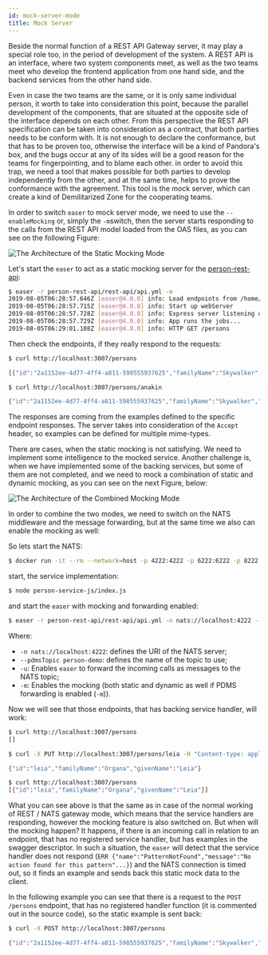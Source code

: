 ```yaml
---
id: mock-server-mode
title: Mock Server
---
```


Beside the normal function of a REST API Gateway server, it may play a special role too, in the period of development of the system. A REST API is an interface, where two system components meet, as well as the two teams meet who develop the frontend application from one hand side, and the backend services from the other hand side.

Even in case the two teams are the same, or it is only same individual person, it worth to take into consideration this point, because the parallel development of the components, that are situated at the opposite side of the interface depends on each other. From this perspective the REST API specification can be taken into consideration as a contract, that both parties needs to be conform with. It is not enough to declare the conformance, but that has to be proven too, otherwise the interface will be a kind of Pandora's box, and the bugs occur at any of its sides will be a good reason for the teams for fingerpointing, and to blame each other. in order to avoid this trap, we need a tool that makes possible for both parties to develop independently from the other, and at the same time, helps to prove the conformance with the agreement. This tool is the mock server, which can create a kind of Demilitarized Zone for the cooperating teams.

In order to switch `easer` to mock server mode, we need to use the `--enableMocking` or, simply the `-m`switch, then the server starts responding to the calls from the REST API model loaded from the OAS files, as you can see on the following Figure:

![The Architecture of the Static Mocking Mode](/easer/img/static-mock-server-architecture.png)

Let's start the `easer` to act as a static mocking server for the [person-rest-api](https://github.com/tombenke/person-rest-api):

```bash
$ easer -r person-rest-api/rest-api/api.yml -m
2019-08-05T06:28:57.646Z [easer@4.0.0] info: Load endpoints from /home/tombenke/topics/easer-tutorial/person-rest-api/rest-api/api.yml
2019-08-05T06:28:57.715Z [easer@4.0.0] info: Start up webServer
2019-08-05T06:28:57.728Z [easer@4.0.0] info: Express server listening on port 3007
2019-08-05T06:28:57.729Z [easer@4.0.0] info: App runs the jobs...
2019-08-05T06:29:01.108Z [easer@4.0.0] info: HTTP GET /persons
```

Then check the endpoints, if they really respond to the requests:

```bash
$ curl http://localhost:3007/persons

[{"id":"2a1152ee-4d77-4ff4-a811-598555937625","familyName":"Skywalker","giveName":"Luke"},{"id":"2adce0f1-397f-4923-bdf2-16334a76c29f","familyName":"Skywalker","givenName":"Anakin"}]

$ curl http://localhost:3007/persons/anakin

{"id":"2a1152ee-4d77-4ff4-a811-598555937625","familyName":"Skywalker","givenName":"Luke"}
```

The responses are coming from the examples defined to the specific endpoint responses. The server takes into consideration of the `Accept` header, so examples can be defined for multiple mime-types.

There are cases, when the static mocking is not satisfying. We need to implement some intelligence to the mocked service. Another challenge is, when we have implemented some of the backing services, but some of them are not completed, and we need to mock a combination of static and dynamic mocking, as you can see on the next Figure, below:

![The Architecture of the Combined Mocking Mode](/easer/img/combined-mock-server-architecture.png)

In order to combine the two modes, we need to switch on the NATS middleware and the message forwarding, but at the same time we also can enable the mocking as well:

So lets start the NATS:

```bash
$ docker run -it --rm --network=host -p 4222:4222 -p 6222:6222 -p 8222:8222 --name nats-main nats 
```

start, the service implementation:

```bash
$ node person-service-js/index.js 
```

and start the `easer` with mocking and forwarding enabled:

```bash
$ easer -r person-rest-api/rest-api/api.yml -n nats://localhost:4222 --pdmsTopic person-demo -u -m
```

Where:
- `-n nats://localhost:4222`: defines the URI of the NATS server;
- `--pdmsTopic person-demo`: defines the name of the topic to use;
- `-u`: Enables `easer` to forward the incoming calls as messages to the NATS topic;
- `-m`: Enables the mocking (both static and dynamic as well if PDMS forwarding is enabled (`-m`)).

Now we will see that those endpoints, that has backing service handler, will work:

```bash
$ curl http://localhost:3007/persons 
[]

$ curl -X PUT http://localhost:3007/persons/leia -H "Content-type: application/json" -d '{"id":"leia","familyName":"Organa","givenName":"Leia"}'

{"id":"leia","familyName":"Organa","givenName":"Leia"}

$ curl http://localhost:3007/persons
[{"id":"leia","familyName":"Organa","givenName":"Leia"}]
```

What you can see above is that the same as in case of the normal working of REST / NATS gateway mode, which means that the service handlers are responding, however the mocking feature is also switched on. But when will the mocking happen? It happens, if there is an incoming call in relation to an endpoint, that has no registered service handler, but has examples in the swagger descriptor. In such a situation, the `easer` will detect that the service handler does not respond (`ERR {"name":"PatternNotFound","message":"No action found for this pattern"...}`) and the NATS connection is timed out, so it finds an example and sends back this static mock data to the client.

In the following example you can see that there is a request to the `POST /persons` endpoint, that has no registered handler function (it is commented out in the source code), so the static example is sent back:

```bash
$ curl -X POST http://localhost:3007/persons

{"id":"2a1152ee-4d77-4ff4-a811-598555937625","familyName":"Skywalker","givenName":"Luke"}
```

